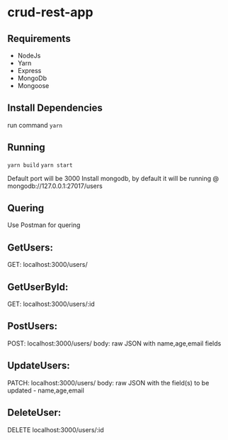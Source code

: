 # crud-rest-app
## Requirements
+ NodeJs
+ Yarn
+ Express 
+ MongoDb
+ Mongoose

## Install Dependencies
run command `yarn`

## Running 
`yarn build`
`yarn start`

Default port will be 3000 
Install mongodb, by default it will be running @ mongodb://127.0.0.1:27017/users

## Quering
Use Postman for quering

## GetUsers:
GET: localhost:3000/users/

## GetUserById: 
GET: localhost:3000/users/:id 

## PostUsers: 
POST: localhost:3000/users/
body: raw JSON with name,age,email fields

## UpdateUsers:
PATCH: localhost:3000/users/
body: raw JSON with the field(s) to be updated - name,age,email 

## DeleteUser: 
DELETE localhost:3000/users/:id 

